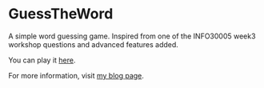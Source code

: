 # GuessTheWord
A simple word guessing game. Inspired from one of the INFO30005 week3 workshop questions and advanced features added.

You can play it <a href="https://xiandew.github.io/GuessTheWord/" target="_blank">here</a>.

For more information, visit <a href="https://xiandew.github.io/javascript/2019/03/19/Simple-word-guessing-game-in-JS.html" target="_blank">my blog page</a>.
